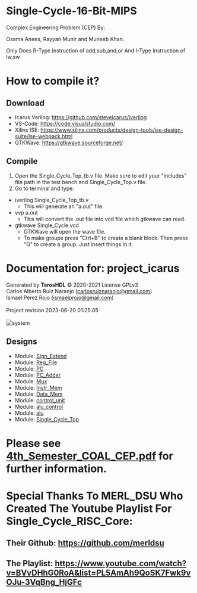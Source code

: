 # Single-Cycle-16-Bit-MIPS
Complex Engineering Problem (CEP) By:


Osama Anees, Rayyan Munir and Muneeb Khan.


Only Does R-Type Instruction of add,sub,and,or And I-Type Instruction of lw,sw
# How to compile it?
## Download 
+ Icarus Verilog: https://github.com/steveicarus/iverilog
+ VS-Code: https://code.visualstudio.com/
+ Xilinx ISE: https://www.xilinx.com/products/design-tools/ise-design-suite/ise-webpack.html
+ GTKWave: https://gtkwave.sourceforge.net/
## Compile
1. Open the Single_Cycle_Top_tb.v file. Make sure to edit your "includes" file path in the test bench and Single_Cycle_Top.v file.
2. Go to terminal and type: 
  + iverilog Single_Cycle_Top_tb.v
    + This will generate an "a.out" file.
  + vvp a.out
    + This will convert the .out file into vcd file which gtkwave can read.
  + gtkwave Single_Cycle.vcd
    + GTKWave will open the wave file.
    + To make groups press "Ctrl+B" to create a blank block. Then press "G" to create a group. Just insert things in it.


# Documentation for: project_icarus

Generated by **TerosHDL** © 2020-2021 License GPLv3<br>Carlos Alberto Ruiz Naranjo (carlosruiznaranjo@gmail.com)<br>Ismael Perez Rojo (ismaelprojo@gmail.com)<br><br>Project revision 2023-06-20 01:25:05<br><br>
![system](./doc_internal/dependency_graph.svg "System")
## Designs

- Module: [Sign_Extend ](Doc/doc_internal/Sign_Extender.md)
- Module: [Reg_File ](Doc/doc_internal/Register_File.md)
- Module: [PC ](Doc/doc_internal/Program_Counter.md)
- Module: [PC_Adder ](Doc/doc_internal/PC_Adder.md)
- Module: [Mux ](Doc/doc_internal/Mux.md)
- Module: [Instr_Mem ](Doc/doc_internal/Instruction_Memory.md)
- Module: [Data_Mem ](Doc/doc_internal/Data_Memory.md)
- Module: [control_unit ](Doc/doc_internal/Control_Unit.md)
- Module: [alu_control ](Doc/doc_internal/ALU_Control.md)
- Module: [alu ](Doc/doc_internal/ALU.md)
- Module: [Single_Cycle_Top ](Doc/doc_internal/Single_Cycle_Top.md)



# Please see [4th_Semester_COAL_CEP.pdf](https://github.com/0sama-Mirza/Single-Cycle-16-Bit-MIPS/blob/main/Doc/4th_Semester_COAL_CEP.pdf) for further information.
# Special Thanks To MERL_DSU Who Created The Youtube Playlist For Single_Cycle_RISC_Core:
## Their Github: https://github.com/merldsu
## The Playlist: https://www.youtube.com/watch?v=BVvDHhG0RoA&list=PL5AmAh9QoSK7Fwk9vOJu-3VqBng_HjGFc

